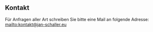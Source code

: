 ## Kontakt

Für Anfragen aller Art schreiben Sie bitte eine Mail an folgende Adresse: <mailto:kontakt@jan-schaller.eu>